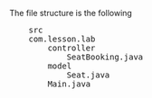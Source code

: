 The file structure is the following
<pre>
    src
    com.lesson.lab
        controller
            SeatBooking.java
        model
            Seat.java
        Main.java
</pre>

            
